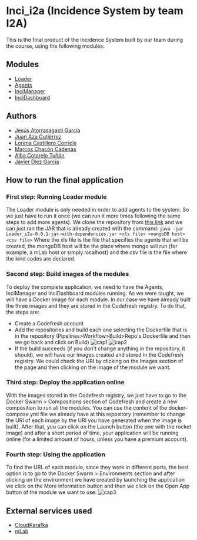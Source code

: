 # Inci_i2a (Incidence System by team I2A)

This is the final product of the Incidence System built by our team during the course, using the following modules:

## Modules
- [Loader](https://github.com/Arquisoft/Loader_i2a)
- [Agents](https://github.com/Arquisoft/Agents_i2a)
- [InciManager](https://github.com/Arquisoft/InciManager_i2a)
- [InciDashboard](https://github.com/Arquisoft/InciDashboard_i2a)


## Authors
- [Jesús Atorrasagasti García](https://github.com/jesusatgar)
- [Juan Aza Gutiérrez](https://github.com/juanaza)
- [Lorena Castillero Corriols](https://github.com/lorenacasti)
- [Marcos Chacón Cadenas](https://github.com/chacon11)
- [Alba Cotarelo Tuñón](https://github.com/albacotarelo)
- [Javier Díez García](https://github.com/javicodema)

## How to run the final application

### **First step: Running Loader module**
The Loader module is only needed in order to add agents to the system. So we just have to run it once (we can run it more times following the same steps to add more agents). We clone the repository from [this link](https://github.com/Arquisoft/Loader_i2a) and we can just ran the JAR that is already created with the command:
``` java -jar Loader_i2a-0.0.1-jar-with-dependencies.jar <xls file> <mongoDB host> <csv file> ```
Where the xls file is the file that specifies the agents that will be created, the mongoDB host will be the place where mongo will run (for example, a mLab host or simply localhost) and the csv file is the file where the kind codes are declared.

### **Second step: Build images of the modules**
To deploy the complete application, we need to have the Agents, InciManager and InciDashboard modules running. As we were taught, we will have a Docker image for each module. In our case we have already built the three images and they are stored in the Codefresh registry. To do that, the steps are:
- Create a Codefresh account
- Add the repositories and build each one selecting the Dockerfile that is in the repository (Pipelines>Workflow>Build>Repo's Dockerfile and then we go back and click on Build)
![cap1](https://i.imgur.com/UJqnj14.png) ![cap2](https://i.imgur.com/LFZL5zI.png)
- If the build succeeds (if you don't change anything in the repository, it should), we will have our images created and stored in the Codefresh registry. We could check the URI by clicking on the Images section of the page and then clicking on the image of the module we want.

### **Third step: Deploy the application online**
With the images stored in the Codefresh registry, we just have to go to the Docker Swarm > Compositions section of Codefresh and create a new composition to run all the modules. You can use the content of the docker-compose.yml file we already have at this repository (remember to change the URI of each image by the URI you have generated when the image is built).
After that, you can click on the Launch button (the one with the rocket image) and after a short period of time, your application will be running online (for a limited amount of hours, unless you have a premium account).

### **Fourth step: Using the application**
To find the URL of each module, since they work in different ports, the best option is to go to the Docker Swarm > Environments section and after clicking on the environment we have created by launching the application we click on the More information button and then we click on the Open App button of the module we want to use: 
![cap3](https://i.imgur.com/QRmBNgj.png)

## External services used
- [CloudKarafka](https://www.cloudkarafka.com/)
- [mLab](https://mlab.com/)

